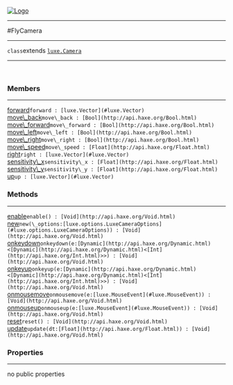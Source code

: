 
[![Logo](../../../../images/logo.png)](../../../../api/index.html)

---



#FlyCamera



---

`class`extends <code><span>[luxe.Camera]()</span></code>
<span class="meta">

</span>


---

&nbsp;
&nbsp;

<h3>Members</h3> <hr/><span class="member apipage">
            <a name="forward"><a class="lift" href="#forward">forward</a></a><code class="signature apipage">forward : [luxe.Vector](#luxe.Vector)</code><br/></span>
        <span class="small_desc_flat"></span><span class="member apipage">
            <a name="move_back"><a class="lift" href="#move_back">move\_back</a></a><code class="signature apipage">move\_back : [Bool](http://api.haxe.org/Bool.html)</code><br/></span>
        <span class="small_desc_flat"></span><span class="member apipage">
            <a name="move_forward"><a class="lift" href="#move_forward">move\_forward</a></a><code class="signature apipage">move\_forward : [Bool](http://api.haxe.org/Bool.html)</code><br/></span>
        <span class="small_desc_flat"></span><span class="member apipage">
            <a name="move_left"><a class="lift" href="#move_left">move\_left</a></a><code class="signature apipage">move\_left : [Bool](http://api.haxe.org/Bool.html)</code><br/></span>
        <span class="small_desc_flat"></span><span class="member apipage">
            <a name="move_right"><a class="lift" href="#move_right">move\_right</a></a><code class="signature apipage">move\_right : [Bool](http://api.haxe.org/Bool.html)</code><br/></span>
        <span class="small_desc_flat"></span><span class="member apipage">
            <a name="move_speed"><a class="lift" href="#move_speed">move\_speed</a></a><code class="signature apipage">move\_speed : [Float](http://api.haxe.org/Float.html)</code><br/></span>
        <span class="small_desc_flat"></span><span class="member apipage">
            <a name="right"><a class="lift" href="#right">right</a></a><code class="signature apipage">right : [luxe.Vector](#luxe.Vector)</code><br/></span>
        <span class="small_desc_flat"></span><span class="member apipage">
            <a name="sensitivity_x"><a class="lift" href="#sensitivity_x">sensitivity\_x</a></a><code class="signature apipage">sensitivity\_x : [Float](http://api.haxe.org/Float.html)</code><br/></span>
        <span class="small_desc_flat"></span><span class="member apipage">
            <a name="sensitivity_y"><a class="lift" href="#sensitivity_y">sensitivity\_y</a></a><code class="signature apipage">sensitivity\_y : [Float](http://api.haxe.org/Float.html)</code><br/></span>
        <span class="small_desc_flat"></span><span class="member apipage">
            <a name="up"><a class="lift" href="#up">up</a></a><code class="signature apipage">up : [luxe.Vector](#luxe.Vector)</code><br/></span>
        <span class="small_desc_flat"></span>

<h3>Methods</h3> <hr/><span class="method apipage">
            <a name="enable"><a class="lift" href="#enable">enable</a></a><code class="signature apipage">enable() : [Void](http://api.haxe.org/Void.html)</code><br/><span class="small_desc_flat"></span>
        </span>
    <span class="method apipage">
            <a name="new"><a class="lift" href="#new">new</a></a><code class="signature apipage">new(\_options:<span>[luxe.options.LuxeCameraOptions](#luxe.options.LuxeCameraOptions)</span>) : [Void](http://api.haxe.org/Void.html)</code><br/><span class="small_desc_flat"></span>
        </span>
    <span class="method apipage">
            <a name="onkeydown"><a class="lift" href="#onkeydown">onkeydown</a></a><code class="signature apipage">onkeydown(e:<span>[Dynamic](http://api.haxe.org/Dynamic.html)&lt;[Dynamic](http://api.haxe.org/Dynamic.html)&lt;[Int](http://api.haxe.org/Int.html)&gt;&gt;</span>) : [Void](http://api.haxe.org/Void.html)</code><br/><span class="small_desc_flat"></span>
        </span>
    <span class="method apipage">
            <a name="onkeyup"><a class="lift" href="#onkeyup">onkeyup</a></a><code class="signature apipage">onkeyup(e:<span>[Dynamic](http://api.haxe.org/Dynamic.html)&lt;[Dynamic](http://api.haxe.org/Dynamic.html)&lt;[Int](http://api.haxe.org/Int.html)&gt;&gt;</span>) : [Void](http://api.haxe.org/Void.html)</code><br/><span class="small_desc_flat"></span>
        </span>
    <span class="method apipage">
            <a name="onmousemove"><a class="lift" href="#onmousemove">onmousemove</a></a><code class="signature apipage">onmousemove(e:<span>[luxe.MouseEvent](#luxe.MouseEvent)</span>) : [Void](http://api.haxe.org/Void.html)</code><br/><span class="small_desc_flat"></span>
        </span>
    <span class="method apipage">
            <a name="onmouseup"><a class="lift" href="#onmouseup">onmouseup</a></a><code class="signature apipage">onmouseup(e:<span>[luxe.MouseEvent](#luxe.MouseEvent)</span>) : [Void](http://api.haxe.org/Void.html)</code><br/><span class="small_desc_flat"></span>
        </span>
    <span class="method apipage">
            <a name="reset"><a class="lift" href="#reset">reset</a></a><code class="signature apipage">reset() : [Void](http://api.haxe.org/Void.html)</code><br/><span class="small_desc_flat"></span>
        </span>
    <span class="method apipage">
            <a name="update"><a class="lift" href="#update">update</a></a><code class="signature apipage">update(dt:<span>[Float](http://api.haxe.org/Float.html)</span>) : [Void](http://api.haxe.org/Void.html)</code><br/><span class="small_desc_flat"></span>
        </span>
    

<h3>Properties</h3> <hr/>no public properties

&nbsp;
&nbsp;
&nbsp;
